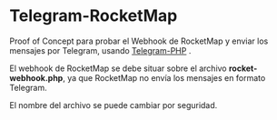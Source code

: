 # Telegram-RocketMap
Proof of Concept para probar el Webhook de RocketMap y enviar los mensajes por Telegram, usando [Telegram-PHP](https://github.com/duhow/Telegram-PHP) .

El webhook de RocketMap se debe situar sobre el archivo **rocket-webhook.php**, ya que RocketMap no envía los mensajes en formato Telegram.

El nombre del archivo se puede cambiar por seguridad.
